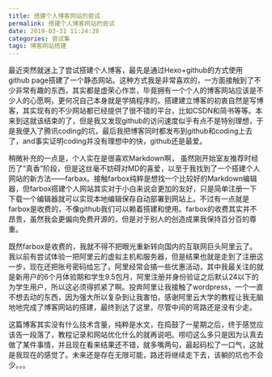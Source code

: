 ```yaml
---
title: 搭建个人博客网站的尝试
permalink: 搭建个人博客网站的尝试
date: 2019-03-31 11:24:28
categories: 尝试集
tags: 博客网站搭建
---
```




最近突然就迷上了尝试搭建个人博客，最先是通过Hexo+github的方式使用github page搭建了一个静态网站。这种方式我是非常喜欢的，一方面接触到了不少非常有趣的东西，其实都是虚荣心作祟，毕竟拥有一个个人的博客网站应该是不少人的心愿啊，更何况自己本身就是学搞程序的。搭建建立博客的初衷自然是写博客，其实现有的不少网站都已经提供了很不错的平台，比如CSDN和简书等等。本来到这就该结束的了，但是我又发现github的访问速度似乎有点不是特别理想，于是我便入了腾讯coding的坑，最后我把博客同时都发布到github和coding上去了，and事实证明coding并没有理想中的快，github还是最爱。

 <!--more-->



稍微补充的一点是，个人实在是很喜欢Markdown啊， 虽然刚开始室友推荐时经历了“真香”阶段，但是这丝毫不妨碍对MD的喜爱，以至于我找到了一个搭建个人网站的新方法——farbax。接触farbox纯粹是想找一个比较好的Markdown编辑器，但farbox搭建个人网站其实对于小白来说会更加的友好，只是简单注册一下下载一个编辑器就可以实现本地编辑保存自动部署到网站上。不过有一点就是farbox是收费的，不像github我们可以赖着搭建和使用。farbox的收费其实并不昂贵，虽然我会更偏向免费开源的，但是对于别人的创造成果我保持百分百的尊重。

 

既然farbox是收费的，我就不得不把眼光重新转向国内的互联网巨头阿里云了。我以前有尝试体验一把阿里云的虚拟主机和服务器，但是结果也就是走到了注册这一步，现在还把账号密码给忘了。阿里经常会搞一些优惠活动，其中我最关注的就是新用户的6个月体验期和学生9.5包月，阿里注册并身份验证之后默认24以下的为学生用户，所以这必须得抓紧了啊。投奔阿里让我接触了wordpress，一个一直不想去动的东西，因为强大所以复杂到让我害怕，感谢阿里云大学的教程让我无脑地地完成了博客网站的搭建，最终到达了这里，尽管中间的弯路还是没有少走。

 

这篇博客其实没有什么技术含量，纯粹是水文，在捣鼓了一星期之后，终于感觉应该告一段落了，教程记录和网站优化什么的就再说吧。唠叨这么多只是因为认真去做了某件事情，并且现在看来结果还不错，就多嘴两句，最起码松了一口气，这就是我现在的感觉了。未来还是存在无限可能，路还将继续走下去，该躺的坑也不会少。。。